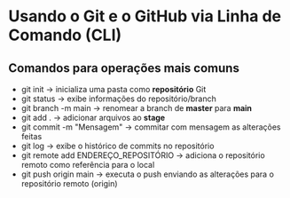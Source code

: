 # Usando o Git e o GitHub via Linha de Comando (CLI)

## Comandos para operações mais comuns

- git init                  ->  inicializa uma pasta como **repositório** Git
- git status                ->  exibe informações do repositório/branch
- git branch -m main        ->  renomear a branch de **master** para **main**
- git add .                 ->  adicionar arquivos ao **stage**
- git commit -m "Mensagem"  ->  commitar com mensagem as alterações feitas
- git log                   ->  exibe o histórico de commits no repositório
- git remote add ENDEREÇO_REPOSITÓRIO -> adiciona o repositório remoto como referência para o local
- git push origin main      -> executa o push enviando as alterações para o repositório remoto (origin)
